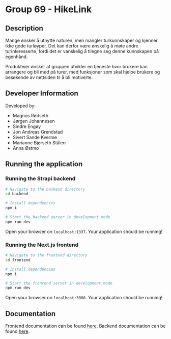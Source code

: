 # Group 69 - HikeLink

## Description

Mange ønsker å utnytte naturen, men mangler turkunnskaper og kjenner ikke gode
turløyper. Det kan derfor være ønskelig å møte andre turinteresserte, fordi det
er vanskelig å tilegne seg denne kunnskapen på egenhånd.

Produkteier ønsker at gruppen utvikler en tjeneste hvor brukere kan arrangere og
bli med på turer, med funksjoner som skal hjelpe brukere og besøkende av
nettsiden til å bli motiverte.

## Developer Information

Developed by:

- Magnus Rødseth
- Jørgen Johannesen
- Sindre Engøy
- Jon Andreas Grendstad
- Sivert Sande Kverme
- Marianne Bjørseth Stålen
- Anna Østmo

## Running the application

### Running the Strapi backend

```sh
# Navigate to the backend directory
cd backend

# Install dependencies
npm i

# Start the backend server in development mode
npm run dev
```

Open your browser on `localhost:1337`. Your application should be running!

### Running the Next.js frontend

```sh
# Navigate to the frontend directory
cd frontend

# Install dependencies
npm i

# Start the frontend server in development mode
npm run dev
```

Open your browser on `localhost:3000`. Your application should be running!

## Documentation

Frontend documentation can be found [here](./frontend/documentation/).
Backend documentation can be found [here](./backend/documentation/).
